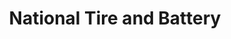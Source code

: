 ---
title: "National Tire and Battery"
url: /nottingham/national-tire-and-battery/
shop: Autowerkstatt
---
